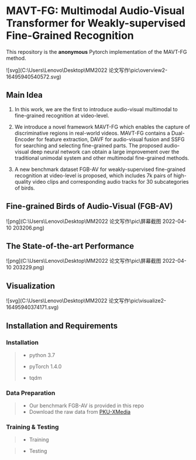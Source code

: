 # MAVT-FG: Multimodal Audio-Visual Transformer for Weakly-supervised Fine-Grained Recognition

This repository is the **anonymous** Pytorch implementation of the MAVT-FG method.

![svg](C:\Users\Lenovo\Desktop\MM2022 论文写作\pic\overview2-16495940540572.svg)

## Main Idea

1. In this work, we are the first to introduce audio-visual multimodal to fine-grained recognition at video-level.
2. We introduce a novel framework MAVT-FG which enables the capture of discriminative regions in real-world videos. MAVT-FG contains a Dual-Encoder for feature extraction, DAVF for audio-visual fusion and SSFG for searching and selecting fine-grained parts. The proposed audio-visual deep neural network can obtain a large improvement over the traditional unimodal system and other multimodal fine-grained methods. 

3. A new benchmark dataset FGB-AV for weakly-supervised fine-grained recognition at video-level is proposed, which includes 7k pairs of high-quality video clips and corresponding audio tracks for 30 subcategories of birds.



## Fine-grained Birds of Audio-Visual (FGB-AV)

![png](C:\Users\Lenovo\Desktop\MM2022 论文写作\pic\屏幕截图 2022-04-10 203206.png)

## The State-of-the-art Performance

![png](C:\Users\Lenovo\Desktop\MM2022 论文写作\pic\屏幕截图 2022-04-10 203229.png)



## Visualization

![svg](C:\Users\Lenovo\Desktop\MM2022 论文写作\pic\visualize2-16495940374171.svg)



## Installation and Requirements

### Installation

> * python 3.7
>
> * pyTorch 1.4.0
>
> * tqdm

### Data Preparation

> * Our benchmark FGB-AV is provided in this repo
> * Download the raw data from [PKU-XMedia](http://59.108.48.34/tiki/FGCrossNet)

### Training & Testing

> * Training

> * Testing
